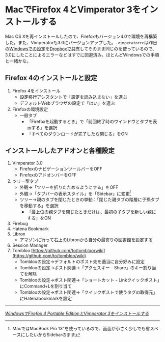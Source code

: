 # <span>MacでFirefox 4とVimperator 3を</span><span>インストールする</span>

Mac OS Xを再インストールしたので、Firefoxもバージョン4.0で環境を再構築した。また、Vimperatorも3.0にバージョンアップした。`.vimperatorrc`は昨日の[Windowsでの設定](/2011/04/05/windows-firefox4-portable-vimperator3-install)を[Dropboxで共有](/2011/03/01/vim-vimrc-vimperator-dropbox-windows-mac-share)してそのまま同じのを使っているので、3.0にしたことによるエラーなどはすでに回避済み。ほとんどWindowsでの手順と一緒かな。

<!-- READMORE -->


## Firefox 4のインストールと設定

1. Firefox 4をインストール
    - 設定移行アシスタントで「設定を読み込まない」を選ぶ
    - デフォルトWebブラウザの設定で「はい」を選ぶ
2. Firefoxの環境設定
    - 一般タブ
        - 「Firefoxを起動するとき」で「前回終了時のウインドウとタブを表示する」を選択
        - 「すべてのダウンロードが完了したら閉じる」をON


## インストールしたアドオンと各種設定

1. Vimperator 3.0
    - FirefoxのナビゲーションツールバーをOFF
    - FirefoxのアドオンバーをOFF
2. ツリー型タブ
    - 外観→「ツリーを折りたためるようにする」をOFF
    - 外観→「タブバーの表示スタイル」を「Sidebar」に変更[^1]
    - ツリー→親のタブを閉じたときの挙動：「閉じた親タブの階層に子孫タブを移動する」を選択
        - 「最上位の親タブを閉じたときだけは、最初の子タブを新しい親にする」をON
3. Firebug
4. Hatena Bookmark
5. Libron
    - アマゾンに行って右上のLibronから自分の最寄りの図書館を設定する
6. Session Manager
7. Tombloo [https://github.com/to/tombloo/wiki](https://github.com/to/tombloo/wiki)
    - Tomblooの設定→デフォルトのポスト先を適当に自分好みに設定
    - Tomblooの設定→ポスト関連→「アクセスキー - Share」のキー割り当てを解除
    - Tomblooの設定→ポスト関連→「ショートカット - Linkクイックポスト」にCommand+Lを割り当て
    - Tomblooの設定→ポスト関連→「クイックポストで使うタグの取得元」にHatenabookmarkを設定

* * *

<cite>[WindowsでFirefox 4 Portable EditionとVimperator 3をインストールする](/2011/04/05/windows-firefox4-portable-vimperator3-install)</cite>

[^1]: MacではMacBook Pro 13"を使っているので、画面が小さく少しでも省スペースにしたいからSidebarのまま
